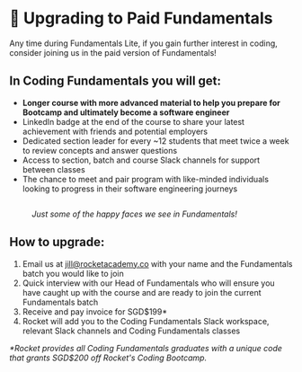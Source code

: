 # 🚀 Upgrading to Paid Fundamentals

Any time during Fundamentals Lite, if you gain further interest in coding, consider joining us in the paid version of Fundamentals!

## In Coding Fundamentals you will get:

* **Longer course with more advanced material to help you prepare for Bootcamp and ultimately become a software engineer**
* LinkedIn badge at the end of the course to share your latest achievement with friends and potential employers
* Dedicated section leader for every \~12 students that meet twice a week to review concepts and answer questions
* Access to section, batch and course Slack channels for support between classes
* The chance to meet and pair program with like-minded individuals looking to progress in their software engineering journeys

<figure><img src="../../.gitbook/assets/Open Graph Image (1200 × 1000 px) (1).png" alt=""><figcaption><p><em>Just some of the happy faces we see in Fundamentals!</em></p></figcaption></figure>

## How to upgrade:

1. Email us at [jill@rocketacademy.co](mailto:jill@rocketacademy.co) with your name and the Fundamentals batch you would like to join
2. Quick interview with our Head of Fundamentals who will ensure you have caught up with the course and are ready to join the current Fundamentals batch
3. Receive and pay invoice for SGD$199\*
4. Rocket will add you to the Coding Fundamentals Slack workspace, relevant Slack channels and Coding Fundamentals classes

_\*Rocket provides all Coding Fundamentals graduates with a unique code that grants SGD$200 off Rocket's Coding Bootcamp._
